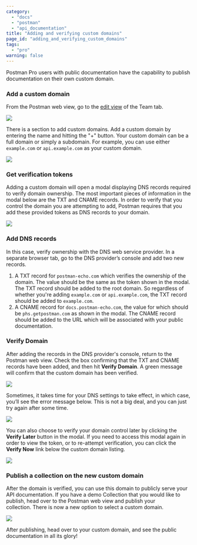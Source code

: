 ```yaml
---
category: 
  - "docs"
  - "postman"
  - "api_documentation"
title: "Adding and verifying custom domains"
page_id: "adding_and_verifying_custom_domains"
tags: 
  - "pro"
warning: false
---
```


Postman Pro users with public documentation have the capability to publish documentation on their own custom domain.

### Add a custom domain

From the Postman web view, go to the [edit view](https://app.getpostman.com/dashboard/teams/edit) of the Team tab.

![](https://s3.amazonaws.com/postman-static-getpostman-com/postman-docs/59033431.png)

There is a section to add custom domains. Add a custom domain by entering the name and hitting the "+" button. Your custom domain can be a full domain or simply a subdomain. For example, you can use either `example.com` or `api.example.com` as your custom domain.

[![](http://blog.getpostman.com/wp-content/uploads/2017/02/512x133xcustdomains00.png,qx38712.pagespeed.ic.Ydn-dwv2cq.pn)](http://blog.getpostman.com/wp-content/uploads/2017/02/custdomains00.png?x38712)

### Get verification tokens

Adding a custom domain will open a modal displaying DNS records required to verify domain ownership. The most important pieces of information in the modal below are the TXT and CNAME records. In order to verify that you control the domain you are attempting to add, Postman requires that you add these provided tokens as DNS records to your domain.

![](http://blog.getpostman.com/wp-content/uploads/2017/02/840x880xcustdomains04-echo-978x1024.png,qx38712.pagespeed.ic.zo3VhqUlk7.jp)

### Add DNS records

In this case, verify ownership with the DNS web service provider. In a separate browser tab, go to the DNS provider’s console and add two new records.

1.  A TXT record for `postman-echo.com` which verifies the ownership of the domain. The value should be the same as the token shown in the modal. The TXT record should be added to the root domain. So regardless of whether you're adding `example.com` or `api.example.com`, the TXT record should be added to `example.com`.
2.  A CNAME record for `docs.postman-echo.com`, the value for which should be `phs.getpostman.com` as shown in the modal. The CNAME record should be added to the URL which will be associated with your public documentation.

### Verify Domain

After adding the records in the DNS provider's console, return to the Postman web view. Check the box confirming that the TXT and CNAME records have been added, and then hit **Verify Domain**. A green message will confirm that the custom domain has been verified.

[![](http://blog.getpostman.com/wp-content/uploads/2017/02/348x114xcustdomains02.png,qx38712.pagespeed.ic.Chaei9ggua.pn)](http://blog.getpostman.com/wp-content/uploads/2017/02/custdomains02.png?x38712)

Sometimes, it takes time for your DNS settings to take effect, in which case, you’ll see the error message below. This is not a big deal, and you can just try again after some time.

[![](http://blog.getpostman.com/wp-content/uploads/2017/02/363x103xcustdomains01.png,qx38712.pagespeed.ic.fHADZQVasI.pn)](http://blog.getpostman.com/wp-content/uploads/2017/02/custdomains01.png?x38712)

You can also choose to verify your domain control later by clicking the **Verify Later** button in the modal. If you need to access this modal again in order to view the token, or to re-attempt verification, you can click the **Verify Now** link below the custom domain listing.

![](https://s3.amazonaws.com/postman-static-getpostman-com/postman-docs/59033911.png)

### Publish a collection on the new custom domain

After the domain is verified, you can use this domain to publicly serve your API documentation. If you have a demo Collection that you would like to publish, head over to the Postman web view and publish your collection. There is now a new option to select a custom domain.

![](http://blog.getpostman.com/wp-content/uploads/2017/02/custdomains03-echo-1024x1015.png)

After publishing, head over to your custom domain, and see the public documentation in all its glory!
